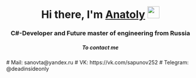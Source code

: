 <h1 align="center">Hi there, I'm <a href="https://github.com/Sapunov-Anatoly" target="_blank">Anatoly</a> 
<img src="https://github.com/blackcater/blackcater/raw/main/images/Hi.gif" height="32"/></h1>
<h3 align="center">C#-Developer and Future master of engineering from Russia</h3>
<h5 align="center">To contact me</h5>
# Mail: sanovta@yandex.ru 
# VK: https://vk.com/sapunov252
# Telegram: @deadinsideonly

